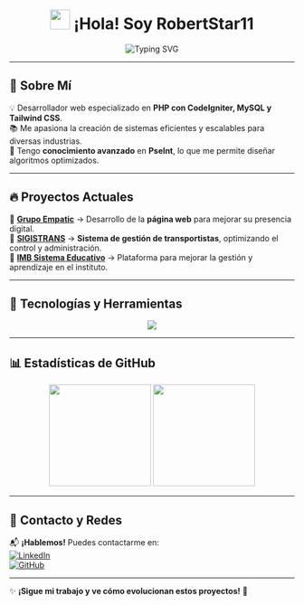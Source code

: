 <h1 align="center"> 
  <img src="https://media.giphy.com/media/hvRJCLFzcasrR4ia7z/giphy.gif" width="35">  
  ¡Hola! Soy RobertStar11
</h1>

<p align="center">
  <img src="https://readme-typing-svg.herokuapp.com?font=Fira+Code&pause=1000&color=00A8A8&center=true&width=500&lines=Desarrollador+Web+%7C+PHP+%7C+MySQL+%7C+Tailwind" alt="Typing SVG" />
</p>

---

## 🚀 Sobre Mí
💡 Desarrollador web especializado en **PHP con CodeIgniter, MySQL y Tailwind CSS**.  
📚 Me apasiona la creación de sistemas eficientes y escalables para diversas industrias.  
🔧 Tengo **conocimiento avanzado** en **PseInt**, lo que me permite diseñar algoritmos optimizados.  

---

## 🔥 Proyectos Actuales
📌 **[Grupo Empatic](#)** → Desarrollo de la **página web** para mejorar su presencia digital.  
📌 **[SIGISTRANS](#)** → **Sistema de gestión de transportistas**, optimizando el control y administración.  
📌 **[IMB Sistema Educativo](#)** → Plataforma para mejorar la gestión y aprendizaje en el instituto.  

---

## 🎯 Tecnologías y Herramientas
<p align="center">
  <img src="https://skillicons.dev/icons?i=php,mysql,tailwind,html,css,js,github" />
</p>

---

## 📊 Estadísticas de GitHub  
<div align="center">
  <img height="180em" src="https://github-readme-stats.vercel.app/api?username=RobertStar11&show_icons=true&theme=tokyonight" />
  <img height="180em" src="https://github-readme-streak-stats.herokuapp.com/?user=RobertStar11&theme=tokyonight" />
</div>

---

## 📌 Contacto y Redes
📬 **¡Hablemos!** Puedes contactarme en:  
[![LinkedIn](https://img.shields.io/badge/LinkedIn-%230077B5.svg?style=for-the-badge&logo=linkedin&logoColor=white)](https://www.linkedin.com/in/tuperfil)  
[![GitHub](https://img.shields.io/badge/GitHub-%23121011.svg?style=for-the-badge&logo=github&logoColor=white)](https://github.com/RobertStar11)

---

✨ **¡Sigue mi trabajo y ve cómo evolucionan estos proyectos!** 🚀

<!---
RobertStar11/RobertStar11 is a ✨ special ✨ repository because its `README.md` (this file) appears on your GitHub profile.
You can click the Preview link to take a look at your changes.
--->
